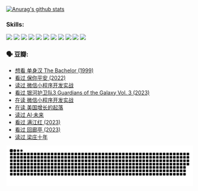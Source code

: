 
[![Anurag's github stats](https://github-readme-stats.vercel.app/api?username=w940853815)](https://github.com/anuraghazra/github-readme-stats)

### Skills:

<code><img height="32" src="https://cdn.jsdelivr.net/npm/simple-icons@v5/icons/python.svg"></code>
<code><img height="32" src="https://cdn.jsdelivr.net/npm/simple-icons@v5/icons/javascript.svg"></code>
<code><img height="32" src="https://cdn.jsdelivr.net/npm/simple-icons@v5/icons/django.svg"></code>
<code><img height="32" src="https://cdn.jsdelivr.net/npm/simple-icons@v5/icons/flask.svg"></code>
<code><img height="32" src="https://cdn.jsdelivr.net/npm/simple-icons@v5/icons/vuetify.svg"></code>
<code><img height="32" src="https://cdn.jsdelivr.net/npm/simple-icons@v5/icons/git.svg"></code>
<code><img height="32" src="https://cdn.jsdelivr.net/npm/simple-icons@v5/icons/docker.svg"></code>
<code><img height="32" src="https://cdn.jsdelivr.net/npm/simple-icons@v5/icons/postgresql.svg"></code>
<code><img height="32" src="https://cdn.jsdelivr.net/npm/simple-icons@v5/icons/elasticsearch.svg"></code>
<code><img height="32" src="https://cdn.jsdelivr.net/npm/simple-icons@v5/icons/macos.svg"></code>
<code><img height="32" src="https://cdn.jsdelivr.net/npm/simple-icons@v5/icons/linux.svg"></code>

### 🗣 豆瓣:

<!-- DOUBAN-ACTIVITIES:START -->
- [想看 单身汉 The Bachelor‎ (1999)](https://www.douban.com/people/136069238/status/4250318861/?_i=85096011)
- [看过 保你平安‎ (2022)](https://www.douban.com/people/136069238/status/4239139510/?_i=85096011)
- [读过 微信小程序开发实战](https://www.douban.com/people/136069238/status/4237321528/?_i=85096011)
- [看过 银河护卫队3 Guardians of the Galaxy Vol. 3‎ (2023)](https://www.douban.com/people/136069238/status/4236631849/?_i=85096011)
- [在读 微信小程序开发实战](https://www.douban.com/people/136069238/status/4230177692/?_i=85096011)
- [在读 美国增长的起落](https://www.douban.com/people/136069238/status/4220055912/?_i=85096011)
- [读过 AI·未来](https://www.douban.com/people/136069238/status/4220054171/?_i=85096011)
- [看过 满江红‎ (2023)](https://www.douban.com/people/136069238/status/4219146433/?_i=85096011)
- [看过 回廊亭‎ (2023)](https://www.douban.com/people/136069238/status/4215992758/?_i=85096011)
- [读过 梁庄十年](https://www.douban.com/people/136069238/status/4206664969/?_i=85096011)
<!-- DOUBAN-ACTIVITIES:END -->


![Snake animation](https://raw.githubusercontent.com/w940853815/w940853815/output/github-contribution-grid-snake.svg)

<!--
**w940853815/w940853815** is a ✨ _special_ ✨ repository because its `README.md` (this file) appears on your GitHub profile.

Here are some ideas to get you started:

- 🔭 I’m currently working on ...
- 🌱 I’m currently learning ...
- 👯 I’m looking to collaborate on ...
- 🤔 I’m looking for help with ...
- 💬 Ask me about ...
- 📫 How to reach me: ...
- 😄 Pronouns: ...
- ⚡ Fun fact: ...
-->
